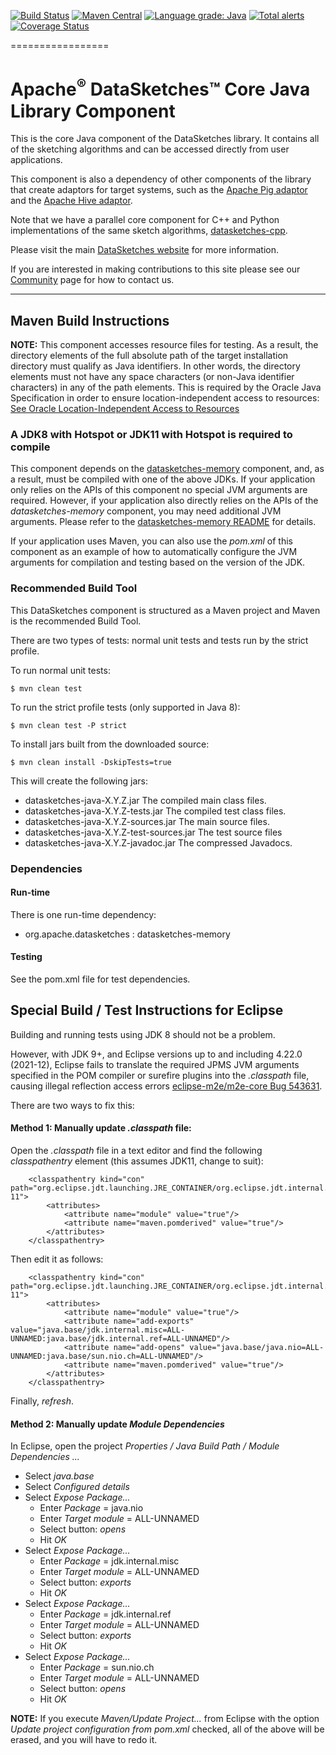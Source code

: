 <!--
    Licensed to the Apache Software Foundation (ASF) under one
    or more contributor license agreements.  See the NOTICE file
    distributed with this work for additional information
    regarding copyright ownership.  The ASF licenses this file
    to you under the Apache License, Version 2.0 (the
    "License"); you may not use this file except in compliance
    with the License.  You may obtain a copy of the License at

      http://www.apache.org/licenses/LICENSE-2.0

    Unless required by applicable law or agreed to in writing,
    software distributed under the License is distributed on an
    "AS IS" BASIS, WITHOUT WARRANTIES OR CONDITIONS OF ANY
    KIND, either express or implied.  See the License for the
    specific language governing permissions and limitations
    under the License.
-->

[![Build Status](https://travis-ci.org/apache/datasketches-java.svg?branch=master)](https://travis-ci.org/apache/datasketches-java)
[![Maven Central](https://maven-badges.herokuapp.com/maven-central/org.apache.datasketches/datasketches-java/badge.svg)](https://maven-badges.herokuapp.com/maven-central/org.apache.datasketches/datasketches-java)
[![Language grade: Java](https://img.shields.io/lgtm/grade/java/g/apache/datasketches-java.svg?logo=lgtm&logoWidth=18)](https://lgtm.com/projects/g/apache/datasketches-java/context:java)
[![Total alerts](https://img.shields.io/lgtm/alerts/g/apache/datasketches-java.svg?logo=lgtm&logoWidth=18)](https://lgtm.com/projects/g/apache/datasketches-java/alerts/)
[![Coverage Status](https://coveralls.io/repos/github/apache/datasketches-java/badge.svg)](https://coveralls.io/github/apache/datasketches-java)

=================

# Apache<sup>&reg;</sup> DataSketches&trade; Core Java Library Component
This is the core Java component of the DataSketches library.  It contains all of the sketching algorithms and can be accessed directly from user applications. 

This component is also a dependency of other components of the library that create adaptors for target systems, such as the [Apache Pig adaptor](https://github.com/apache/datasketches-pig) and the [Apache Hive adaptor](https://github.com/apache/datasketches-hive).

Note that we have a parallel core component for C++ and Python implementations of the same sketch algorithms, 
[datasketches-cpp](https://github.com/apache/datasketches-cpp).

Please visit the main [DataSketches website](https://datasketches.apache.org) for more information. 

If you are interested in making contributions to this site please see our [Community](https://datasketches.apache.org/docs/Community/) page for how to contact us.

---

## Maven Build Instructions
__NOTE:__ This component accesses resource files for testing. As a result, the directory elements of the full absolute path of the target installation directory must qualify as Java identifiers. In other words, the directory elements must not have any space characters (or non-Java identifier characters) in any of the path elements. This is required by the Oracle Java Specification in order to ensure location-independent access to resources: [See Oracle Location-Independent Access to Resources](https://docs.oracle.com/javase/8/docs/technotes/guides/lang/resources.html)

### A JDK8 with Hotspot or JDK11 with Hotspot is required to compile
This component depends on the [datasketches-memory](https://github.com/apache/datasketches-memory) component, 
and, as a result, must be compiled with one of the above JDKs. 
If your application only relies on the APIs of this component no special JVM arguments are required.
However, if your application also directly relies on the APIs of the *datasketches-memory* component, 
you may need additional JVM arguments.
Please refer to the [datasketches-memory README](https://github.com/apache/datasketches-memory/blob/master/README.md) for details.

If your application uses Maven, you can also use the *pom.xml* of this component as an example of how to automatically
configure the JVM arguments for compilation and testing based on the version of the JDK.

### Recommended Build Tool
This DataSketches component is structured as a Maven project and Maven is the recommended Build Tool.

There are two types of tests: normal unit tests and tests run by the strict profile.  

To run normal unit tests:

    $ mvn clean test

To run the strict profile tests (only supported in Java 8):

    $ mvn clean test -P strict

To install jars built from the downloaded source:

    $ mvn clean install -DskipTests=true

This will create the following jars:

* datasketches-java-X.Y.Z.jar The compiled main class files.
* datasketches-java-X.Y.Z-tests.jar The compiled test class files.
* datasketches-java-X.Y.Z-sources.jar The main source files.
* datasketches-java-X.Y.Z-test-sources.jar The test source files
* datasketches-java-X.Y.Z-javadoc.jar  The compressed Javadocs.

### Dependencies

#### Run-time
There is one run-time dependency: 

* org.apache.datasketches : datasketches-memory

#### Testing
See the pom.xml file for test dependencies.

## Special Build / Test Instructions for Eclipse

Building and running tests using JDK 8 should not be a problem. 

However, with JDK 9+, and Eclipse versions up to and including 4.22.0 (2021-12), Eclipse fails to translate the required JPMS JVM arguments specified in the POM compiler or surefire plugins into the *.classpath* file, causing illegal reflection access errors 
[eclipse-m2e/m2e-core Bug 543631](https://github.com/eclipse-m2e/m2e-core/issues/129).

There are two ways to fix this:

#### Method 1: Manually update *.classpath* file:
Open the *.classpath* file in a text editor and find the following *classpathentry* element (this assumes JDK11, change to suit):

```
	<classpathentry kind="con" path="org.eclipse.jdt.launching.JRE_CONTAINER/org.eclipse.jdt.internal.debug.ui.launcher.StandardVMType/JavaSE-11">
		<attributes>
			<attribute name="module" value="true"/>
			<attribute name="maven.pomderived" value="true"/>
		</attributes>
	</classpathentry>
```
Then edit it as follows:

```
	<classpathentry kind="con" path="org.eclipse.jdt.launching.JRE_CONTAINER/org.eclipse.jdt.internal.debug.ui.launcher.StandardVMType/JavaSE-11">
		<attributes>
			<attribute name="module" value="true"/>
			<attribute name="add-exports" value="java.base/jdk.internal.misc=ALL-UNNAMED:java.base/jdk.internal.ref=ALL-UNNAMED"/>
			<attribute name="add-opens" value="java.base/java.nio=ALL-UNNAMED:java.base/sun.nio.ch=ALL-UNNAMED"/>
			<attribute name="maven.pomderived" value="true"/>
		</attributes>
	</classpathentry>
```
Finally, *refresh*.

#### Method 2: Manually update *Module Dependencies*

In Eclipse, open the project *Properties / Java Build Path / Module Dependencies ...*

* Select *java.base*
* Select *Configured details*
* Select *Expose Package...*
    * Enter *Package* = java.nio
    * Enter *Target module* = ALL-UNNAMED
    * Select button: *opens*
    * Hit *OK*
* Select *Expose Package...*
    * Enter *Package* = jdk.internal.misc
    * Enter *Target module* = ALL-UNNAMED
    * Select button: *exports*
    * Hit *OK*
* Select *Expose Package...*
    * Enter *Package* = jdk.internal.ref
    * Enter *Target module* = ALL-UNNAMED
    * Select button: *exports*
    * Hit *OK*
* Select *Expose Package...*
    * Enter *Package* = sun.nio.ch
    * Enter *Target module* = ALL-UNNAMED
    * Select button: *opens*
    * Hit *OK*

**NOTE:** If you execute *Maven/Update Project...* from Eclipse with the option *Update project configuration from pom.xml* checked, all of the above will be erased, and you will have to redo it.

